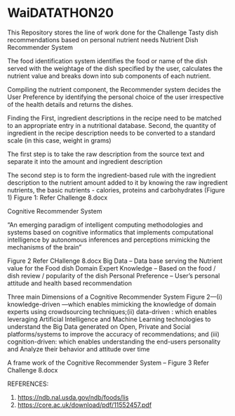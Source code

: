 # WaiDATATHON20
This Repository stores the line of work done for the Challenge
Tasty dish recommendations based on personal nutrient needs
Nutrient Dish Recommender System

The food identification system identifies the food or name of the dish served with the weightage of the dish specified by the user, calculates the nutrient value and breaks down into sub components of each nutrient. 

Compiling the nutrient component, the Recommender system decides the User Preference by identifying the personal choice of the user irrespective of the health details and returns the dishes.

Finding the First, ingredient descriptions in the recipe need to be matched to an appropriate entry in a nutritional database. Second, the quantity of ingredient in the recipe description needs to be converted to a standard scale (in this case, weight in grams)

The first step is to take the raw description from the source text and separate it into the amount and ingredient description

The second step is to form the ingredient-based rule with the ingredient description to the nutrient amount added to it by knowing the raw ingredient nutrients, the basic nutrients - calories, proteins and carbohydrates (Figure 1)
Figure 1: Refer Challenge 8.docx

Cognitive Recommender System

“An emerging paradigm of intelligent computing methodologies and systems based on cognitive informatics that implements computational intelligence by autonomous inferences and perceptions mimicking the mechanisms of the brain”

Figure 2 Refer CHallenge 8.docx
Big Data – Data base serving the Nutrient value for the Food dish
Domain Expert Knowledge – Based on the food / dish review / popularity of the dish
Personal Preference – User’s personal attitude and health based recommendation

Three main Dimensions of a Cognitive Recommender System Figure 2—(i) knowledge-driven —which enables mimicking the knowledge of domain experts using crowdsourcing techniques;(ii) data-driven : which enables leveraging Artificial Intelligence and Machine Learning technologies to understand the Big Data generated on Open, Private and Social platforms/systems to improve the accuracy of recommendations; and (iii) cognition-driven: which enables understanding the  end-users personality and Analyze their behavior and attitude over time

A frame work of the Cognitive Recommender System – Figure 3
Refer Challenge 8.docx


REFERENCES:

1.	https://ndb.nal.usda.gov/ndb/foods/lis
2.	https://core.ac.uk/download/pdf/11552457.pdf

